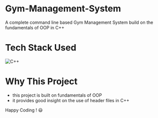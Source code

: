 # Gym-Management-System
A complete command line based Gym Management System build on the fundamentals of OOP in C++

# Tech Stack Used
![C++](https://img.shields.io/badge/C%2B%2B-00599C?style=for-the-badge&logo=c%2B%2B&logoColor=white)

# Why This Project
  - this project is built on fundamentals of OOP
  - it provides good insight on the use of header files in C++

Happy Coding ! 	:smiley:
